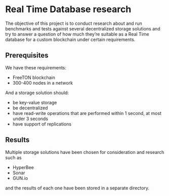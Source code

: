 # Real Time Database research

The objective of this project is to conduct research about and run benchmarks and tests against several decentralized storage solutions and try to answer a question of how much they’re suitable as a Real Time database for a custom blockchain under certain requirements.

## Prerequisites

We have these requirements:

  * FreeTON blockchain
  * 300-400 nodes in a network

And a storage solution should:

  * be key-value storage
  * be decentralized
  * have read-write operations that are performed within 1 second, at most under 3 seconds
  * have support of replications


## Results

Multiple storage solutions have been chosen for consideration and research such as

  * HyperBee
  * Sonar
  * GUN.io 

and the results of each one have been stored in a separate directory.